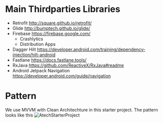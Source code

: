 # Main Thirdparties Libraries
- Retrofit http://square.github.io/retrofit/
- Glide http://bumptech.github.io/glide/
- Firebase https://firebase.google.com/
  - Crashlytics
  - Distribution Apps
- Dagger Hilt https://developer.android.com/training/dependency-injection/hilt-android
- Fastlane https://docs.fastlane.tools/
- RxJava https://github.com/ReactiveX/RxJava#readme
- Android Jetpack Navigation https://developer.android.com/guide/navigation

# Pattern
We use MVVM with Clean Architechture in this starter project. The pattern looks like this 
![AtechStarterProject](https://user-images.githubusercontent.com/12166780/141469773-3f359a5f-48cf-4ee3-bf7b-decaf5613167.png)
